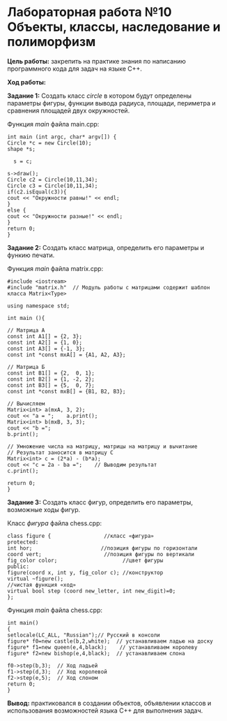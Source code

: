 # Лабораторная работа №10 Объекты, классы, наследование и полиморфизм

**Цель работы:** закрепить на практике знания по написанию программного кода для задач на языке С++.

**Ход работы:**

**Задание 1:** Создать класс *circle* в котором будут определены параметры фигуры, функции вывода радиуса, площади, периметра и сравнения площадей двух окружностей.

Функция *main* файла main.cpp:

    int main (int argc, char* argv[]) {
    Circle *c = new Circle(10);
    shape *s;

      s = c;

    s->draw();
    Circle c2 = Circle(10,11,34);
    Circle c3 = Circle(10,11,34);
    if(c2.isEqual(c3)){
    cout << "Окружности равны!" << endl;
    }
    else {
    cout << "Окружности разные!" << endl;
    }
    return 0;
    }

**Задание 2:** Создать класс матрица, определить его параметры и функию печати.

Функция *main* файла matrix.cpp:

    #include <iostream>
    #include "matrix.h"  // Модуль работы с матрицами содержит шаблон класса Matrix<Type>

    using namespace std;

    int main (){

    // Матрица А
    const int A1[] = {2, 3};
    const int A2[] = {1, 0};
    const int A3[] = {-1, 3};
    const int *const mxA[] = {A1, A2, A3};

    // Матрица Б
    const int B1[] = {2,  0, 1};
    const int B2[] = {1, -2, 2};
    const int B3[] = {5,  0, 7};
    const int *const mxB[] = {B1, B2, B3};

    // Вычисляем
    Matrix<int> a(mxA, 3, 2);
    cout << "a = ";    a.print();
    Matrix<int> b(mxB, 3, 3);
    cout << "b =";
    b.print();

    // Умножение числа на матрицу, матрицы на матрицу и вычитание
    // Результат заносится в матрицу С
    Matrix<int> c = (2*a) - (b*a);
    cout << "c = 2a - ba =";    // Выводим результат
    c.print();

    return 0;
    }

**Задание 3:** Создать класс фигур, определить его параметры, возможные ходы фигур.

Класс *фигура* файла chess.cpp:

    class figure {                 //класс «фигура»
    protected:
    int hor;                      //позиция фигуры по горизонтали
    coord vert;                    //позиция фигуры по вертикали
    fig_color color;                     //цвет фигуры
    public:
    figure(coord x, int y, fig_color c); //конструктор
    virtual ~figure();
    //чистая функция «ход»
    virtual bool step (coord new_letter, int new_digit)=0;
    };

Функция *main* файла chess.cpp:

    int main()
    {
    setlocale(LC_ALL, "Russian");// Русский в консоли
    figure* f0=new castle(b,2,white);  // устанавливаем ладью на доску
    figure* f1=new queen(e,4,black);	// устанавливаем королеву
    figure* f2=new bishop(e,4,black);  // устанавливаем слона

    f0->step(b,3);  // Ход ладьей 
    f1->step(d,3);  // Ход королевой
    f2->step(e,5);  // Ход слоном
    return 0;
    }

**Вывод:** практиковался в создании объектов, объявлении классов и использования возможностей языка С++ для выполнения задач.